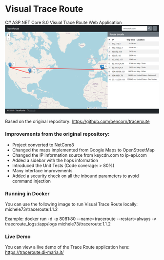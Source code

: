 # Visual Trace Route
C# ASP.NET Core 8.0 Visual Trace Route Web Application
![Visual Trace Route Screenshot](https://github.com/mdima/traceroute/blob/master/screenshot.png?raw=true)

Based on the original repository: https://github.com/bencorn/traceroute

### Improvements from the original repository:
* Project converted to NetCore8
* Changed the maps implemented from Google Maps to OpenStreetMap
* Changed the IP information source from keycdn.com to ip-api.com
* Added a sidebar with the hops information
* Introduced the Unit Tests (Code coverage: > 80%)
* Many interface improvements
* Added a security check on all the inbound parameters to avoid command injection

### Running in Docker
You can use the following image to run Visual Trace Route locally:
michele73/traceroute:1.1.2

Example:
docker run -d -p 8081:80 --name=traceroute --restart=always -v traecroute_logs:/app/logs michele73/traceroute:1.1.2

### Live Demo
You can view a live demo of the Trace Route application here: https://traceroute.di-maria.it/
